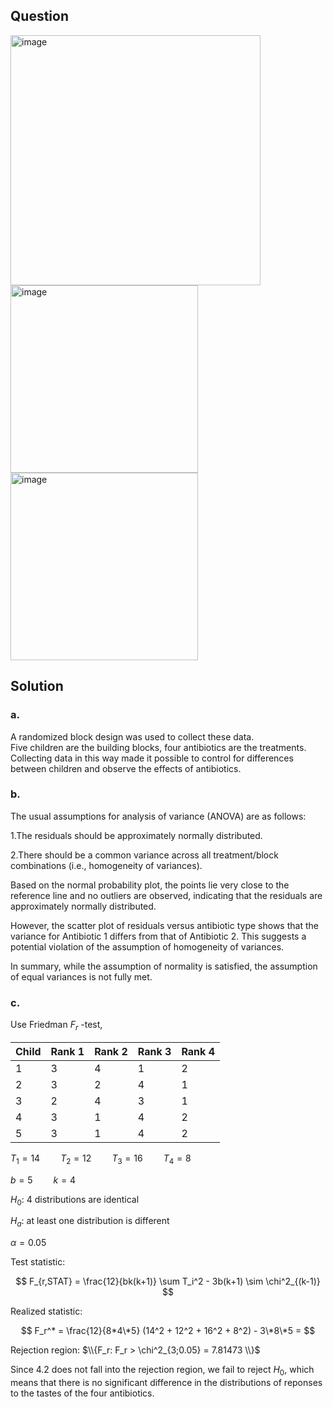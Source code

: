 ## Question

<img width="400" alt="image" src="https://github.com/user-attachments/assets/b3e7ac73-e23a-4cb4-a05e-e303100d7423" />
<img width="300" alt="image" src="https://github.com/user-attachments/assets/da3b2808-123c-4785-83a0-ff581f0fbdd1" />
<img width="300" alt="image" src="https://github.com/user-attachments/assets/f08ca726-8ab4-4992-b983-b58dc5a0c1d0" />

## Solution

### a.

A randomized block design was used to collect these data.  
Five children are the building blocks, four antibiotics are the treatments.  
Collecting data in this way made it possible to control for differences between children and observe the effects of antibiotics.

### b.

The usual assumptions for analysis of variance (ANOVA) are as follows:

1.The residuals should be approximately normally distributed.

2.There should be a common variance across all treatment/block combinations (i.e., homogeneity of variances).

Based on the normal probability plot, the points lie very close to the reference line and no outliers are observed, indicating that the residuals are approximately normally distributed.

However, the scatter plot of residuals versus antibiotic type shows that the variance for Antibiotic 1 differs from that of Antibiotic 2. This suggests a potential violation of the assumption of homogeneity of variances.

In summary, while the assumption of normality is satisfied, the assumption of equal variances is not fully met.

### c.

Use Friedman $F_r$ -test,

| Child | Rank 1 | Rank 2 | Rank 3 | Rank 4 |
| ----- | ------ | ------ | ------ | ------ |
| 1     | 3      | 4      | 1      | 2      |
| 2     | 3      | 2      | 4      | 1      |
| 3     | 2      | 4      | 3      | 1      |
| 4     | 3      | 1      | 4      | 2      |
| 5     | 3      | 1      | 4      | 2      |

$T_1 = 14 \quad \quad T_2 = 12 \quad \quad T_3 = 16 \quad \quad T_4 = 8$  

$b = 5 \quad \quad k=4$
  
$H_0$: 4 distributions are identical 

$H_a$: at least one distribution is different

$\alpha = 0.05$

Test statistic:

$$
F_{r,STAT} = \frac{12}{bk(k+1)} \sum T_i^2 - 3b(k+1) \sim \chi^2_{(k-1)}
$$

Realized statistic:

$$
F_r^* = \frac{12}{8*4\*5} (14^2 + 12^2 + 16^2 + 8^2) - 3\*8\*5 = 
$$

Rejection region: $\\{F_r: F_r > \chi^2_{3;0.05} = 7.81473 \\}$

Since $4.2$ does not fall into the rejection region, we fail to reject $H_0$, which means that there is no significant difference in the distributions of reponses to the tastes of the four antibiotics.
